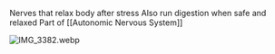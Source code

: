 Nerves that relax body after stress
Also run digestion when safe and relaxed
Part of [[Autonomic Nervous System]]

![IMG_3382.webp](img_3382.webp)
